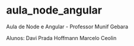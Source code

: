 # aula_node_angular
Aula de Node e Angular - Professor Munif Gebara

Alunos: Davi Prada Hoffmann
        Marcelo Ceolin
